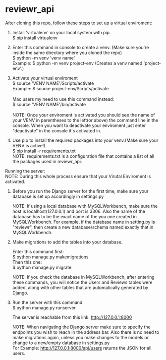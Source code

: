 # reviewr_api
  After cloning this repo, follow these steps to set up a virtual enviroment:<br/>
  
  1) Install 'virtualenv' on your local system with pip.<br/>
    $ pip install virtualenv<br/>
    
  2) Enter this command in console to create a venv. (Make sure you're inside the same directory where you cloned the repo)<br/>
    $ python -m venv 'venv name'<br/>
    Example: $ python -m venv project-env (Creates a venv named 'project-env'.)<br/>
    
  3) Activate your virtual enviroment<br/>
    $ source 'VENV NAME'/Scripts/activate<br/>
    Example: $ source project-env/Scripts/activate<br/>
    <br/>
    Mac users my need to use this command instead:<br/>
    $ source 'VENV NAME'/bin/activate<br/>
    <br/>
    NOTE: Once your enviroment is activated you should see the name of your VENV in parentheses to the left(or above) the command line in the console. When you want to deactivate your enviroment just enter "deactivate" in the console it's activated in.<br/>
   
   4) Use pip to install the required packages into your venv.(Make sure your VENV is active!)<br/>
    $ pip install -r requirements.txt<br/>
    NOTE: requirements.txt is a configuration file that contains a list of all the packages used in reviewr_api.<br/>

  Running the server:<br/>
  NOTE: During this whole process ensure that your Virutal Enviroment is activated.<br/>
  1) Before you run the Django server for the first time, make sure your database is set up accordingly in settings.py<br/>
  
     NOTE: If using a local database with MySQLWorkbench, make sure the host is localhost(127.0.0.1) and port is 3306. Also the name of the database has to be the exact name of the you one created in MySQLWorkbench. For example, if the database name in setting.py is "reviewr", then create a new database/schema named exactly that in MySQLWorkbench.<br/>
  
  2) Make migrations to add the tables into your database.<br/>
     
     Enter this command first:<br/>
     $ python manage.py makemigrations<br/>
     Then this one:<br/>
     $ python manage.py migrate<br/>
     
     NOTE: If you check the database in MySQLWorkbench, after entering these commands, you will notice the Users and Reviews tables were added, along with other tables that are automatically generated by Django.<br/> 
     
  3) Run the server with this command.<br/>
     $ python manage.py runserver<br/>
     
     The server is reachable from this link: http://127.0.0.1:8000<br/>
     
     NOTE: When navigating the Django server make sure to specify the endpoints you wish to reach in the address bar. Also there is no need to make migrations again, unless you make changes to the models or change to a new/empty database in settings.py<br/>
     For Example: http://127.0.0.1:8000/api/users returns the JSON for all users.
    
    
  
  
  

	
	
  
	
	
	
	
